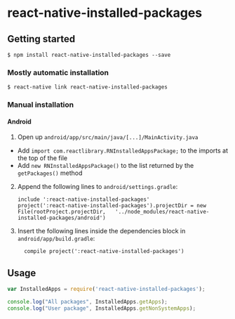 
# react-native-installed-packages

## Getting started

`$ npm install react-native-installed-packages --save`

### Mostly automatic installation

`$ react-native link react-native-installed-packages`

### Manual installation


#### Android

1. Open up `android/app/src/main/java/[...]/MainActivity.java`
  - Add `import com.reactlibrary.RNInstalledAppsPackage;` to the imports at the top of the file
  - Add `new RNInstalledAppsPackage()` to the list returned by the `getPackages()` method
2. Append the following lines to `android/settings.gradle`:
  	```
  	include ':react-native-installed-packages'
  	project(':react-native-installed-packages').projectDir = new File(rootProject.projectDir, 	'../node_modules/react-native-installed-packages/android')
  	```
3. Insert the following lines inside the dependencies block in `android/app/build.gradle`:
  	```
      compile project(':react-native-installed-packages')
  	```

## Usage
```javascript
var InstalledApps = require('react-native-installed-packages');

console.log("All packages", InstalledApps.getApps);
console.log("User package", InstalledApps.getNonSystemApps);
```
  
